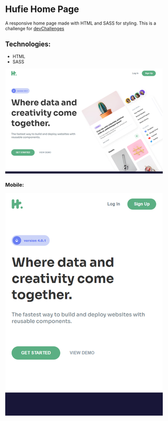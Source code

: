 # Hufie Home Page

A responsive home page made with HTML and SASS for styling. This is a challenge for [devChallenges](https://devchallenges.io/)

## Technologies:

* HTML
* SASS

![Shot](https://github.com/nacho1520/hufie-homepage/blob/main/public/shot1.png)

### Mobile:

![Mobile](https://github.com/nacho1520/hufie-homepage/blob/main/public/shot2.png)
